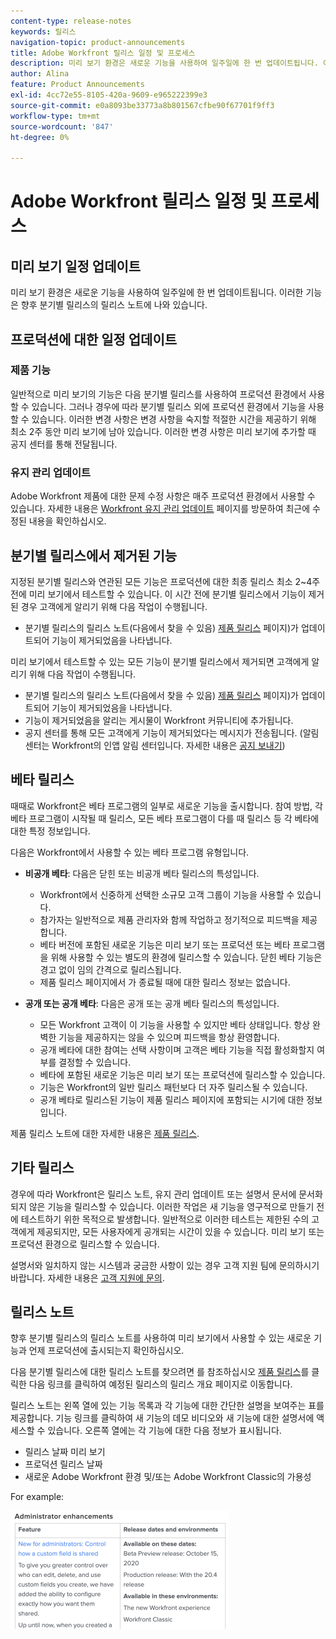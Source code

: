 ```yaml
---
content-type: release-notes
keywords: 릴리스
navigation-topic: product-announcements
title: Adobe Workfront 릴리스 일정 및 프로세스
description: 미리 보기 환경은 새로운 기능을 사용하여 일주일에 한 번 업데이트됩니다. 이러한 기능은 향후 분기별 릴리스의 릴리스 노트에 나와 있습니다.
author: Alina
feature: Product Announcements
exl-id: 4cc72e55-8105-420a-9609-e965222399e3
source-git-commit: e0a8093be33773a8b801567cfbe90f67701f9ff3
workflow-type: tm+mt
source-wordcount: '847'
ht-degree: 0%

---
```


# Adobe Workfront 릴리스 일정 및 프로세스

## 미리 보기 일정 업데이트

미리 보기 환경은 새로운 기능을 사용하여 일주일에 한 번 업데이트됩니다. 이러한 기능은 향후 분기별 릴리스의 릴리스 노트에 나와 있습니다.

## 프로덕션에 대한 일정 업데이트

### 제품 기능

일반적으로 미리 보기의 기능은 다음 분기별 릴리스를 사용하여 프로덕션 환경에서 사용할 수 있습니다. 그러나 경우에 따라 분기별 릴리스 외에 프로덕션 환경에서 기능을 사용할 수 있습니다. 이러한 변경 사항은 변경 사항을 숙지할 적절한 시간을 제공하기 위해 최소 2주 동안 미리 보기에 남아 있습니다. 이러한 변경 사항은 미리 보기에 추가할 때 공지 센터를 통해 전달됩니다.

### 유지 관리 업데이트

Adobe Workfront 제품에 대한 문제 수정 사항은 매주 프로덕션 환경에서 사용할 수 있습니다. 자세한 내용은 [Workfront 유지 관리 업데이트](https://experienceleague.adobe.com/docs/workfront-known-issues/releases/current-updates.html) 페이지를 방문하여 최근에 수정된 내용을 확인하십시오.

## 분기별 릴리스에서 제거된 기능

지정된 분기별 릴리스와 연관된 모든 기능은 프로덕션에 대한 최종 릴리스 최소 2~4주 전에 미리 보기에서 테스트할 수 있습니다. 이 시간 전에 분기별 릴리스에서 기능이 제거된 경우 고객에게 알리기 위해 다음 작업이 수행됩니다.

* 분기별 릴리스의 릴리스 노트(다음에서 찾을 수 있음) [제품 릴리스](../../product-announcements/product-releases/product-releases.md) 페이지)가 업데이트되어 기능이 제거되었음을 나타냅니다.

미리 보기에서 테스트할 수 있는 모든 기능이 분기별 릴리스에서 제거되면 고객에게 알리기 위해 다음 작업이 수행됩니다.

* 분기별 릴리스의 릴리스 노트(다음에서 찾을 수 있음) [제품 릴리스](../../product-announcements/product-releases/product-releases.md) 페이지)가 업데이트되어 기능이 제거되었음을 나타냅니다.
* 기능이 제거되었음을 알리는 게시물이 Workfront 커뮤니티에 추가됩니다.
* 공지 센터를 통해 모든 고객에게 기능이 제거되었다는 메시지가 전송됩니다. (알림 센터는 Workfront의 인앱 알림 센터입니다. 자세한 내용은 [공지 보내기](../../administration-and-setup/get-started-wf-administration/view-send-announcements.md))

## 베타 릴리스

때때로 Workfront은 베타 프로그램의 일부로 새로운 기능을 출시합니다.
참여 방법, 각 베타 프로그램이 시작될 때 릴리스, 모든 베타 프로그램이 다를 때 릴리스 등 각 베타에 대한 특정 정보입니다.

다음은 Workfront에서 사용할 수 있는 베타 프로그램 유형입니다.

* **비공개 베타**: 다음은 닫힌 또는 비공개 베타 릴리스의 특성입니다.

   * Workfront에서 신중하게 선택한 소규모 고객 그룹이 기능을 사용할 수 있습니다.
   * 참가자는 일반적으로 제품 관리자와 함께 작업하고 정기적으로 피드백을 제공합니다.
   * 베타 버전에 포함된 새로운 기능은 미리 보기 또는 프로덕션 또는 베타 프로그램을 위해 사용할 수 있는 별도의 환경에 릴리스할 수 있습니다. 닫힌 베타 기능은 경고 없이 임의 간격으로 릴리스됩니다.
   * 제품 릴리스 페이지에서 가 종료될 때에 대한 릴리스 정보는 없습니다.

* **공개 또는 공개 베타**: 다음은 공개 또는 공개 베타 릴리스의 특성입니다.

   * 모든 Workfront 고객이 이 기능을 사용할 수 있지만 베타 상태입니다. 항상 완벽한 기능을 제공하지는 않을 수 있으며 피드백을 항상 환영합니다.
   * 공개 베타에 대한 참여는 선택 사항이며 고객은 베타 기능을 직접 활성화할지 여부를 결정할 수 있습니다.
   * 베타에 포함된 새로운 기능은 미리 보기 또는 프로덕션에 릴리스할 수 있습니다.
   * 기능은 Workfront의 일반 릴리스 패턴보다 더 자주 릴리스될 수 있습니다.
   * 공개 베타로 릴리스된 기능이 제품 릴리스 페이지에 포함되는 시기에 대한 정보입니다.

제품 릴리스 노트에 대한 자세한 내용은 [제품 릴리스](../../product-announcements/product-releases/product-releases.md).

## 기타 릴리스

경우에 따라 Workfront은 릴리스 노트, 유지 관리 업데이트 또는 설명서 문서에 문서화되지 않은 기능을 릴리스할 수 있습니다. 이러한 작업은 새 기능을 영구적으로 만들기 전에 테스트하기 위한 목적으로 발생합니다. 일반적으로 이러한 테스트는 제한된 수의 고객에게 제공되지만, 모든 사용자에게 공개되는 시간이 있을 수 있습니다. 미리 보기 또는 프로덕션 환경으로 릴리스할 수 있습니다.

설명서와 일치하지 않는 시스템과 궁금한 사항이 있는 경우 고객 지원 팀에 문의하시기 바랍니다. 자세한 내용은 [고객 지원에 문의](../../workfront-basics/tips-tricks-and-troubleshooting/contact-customer-support.md).

## 릴리스 노트

향후 분기별 릴리스의 릴리스 노트를 사용하여 미리 보기에서 사용할 수 있는 새로운 기능과 언제 프로덕션에 출시되는지 확인하십시오.

다음 분기별 릴리스에 대한 릴리스 노트를 찾으려면 를 참조하십시오 [제품 릴리스](../../product-announcements/product-releases/product-releases.md)를 클릭한 다음 링크를 클릭하여 예정된 릴리스의 릴리스 개요 페이지로 이동합니다.

릴리스 노트는 왼쪽 열에 있는 기능 목록과 각 기능에 대한 간단한 설명을 보여주는 표를 제공합니다. 기능 링크를 클릭하여 새 기능의 데모 비디오와 새 기능에 대한 설명서에 액세스할 수 있습니다. 오른쪽 열에는 각 기능에 대한 다음 정보가 표시됩니다.

* 릴리스 날짜 미리 보기
* 프로덕션 릴리스 날짜
* 새로운 Adobe Workfront 환경 및/또는 Adobe Workfront Classic의 가용성

For example:

![](assets/release-notes-350x189.png)
